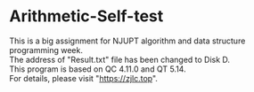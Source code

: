 # Arithmetic-Self-test
This is a big assignment for NJUPT algorithm and data structure programming week.<br/>
The address of "Result.txt" file has been changed to Disk D.<br/>
This program is based on QC 4.11.0 and QT 5.14.<br/>
For details, please visit "https://zjlc.top".
